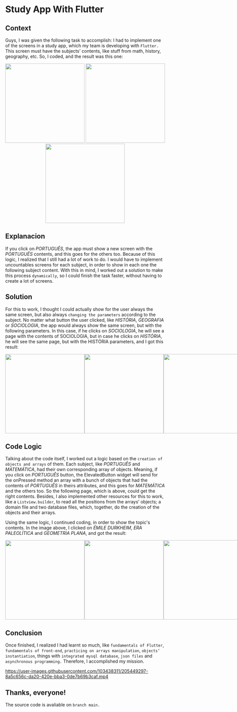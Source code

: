 # Study App With Flutter


## Context 

Guys, I was given the following task to accomplish: I had to implement one of the screens in a study app, which my team is developing with ```Flutter.``` This screen must have the subjects’ contents, like stuff from math, history, geography, etc. So, I coded, and the result was this one: 

<div align="center">
  <img src="https://user-images.githubusercontent.com/103438311/205446721-8190d63a-a32b-46ec-a7e4-951d6027f944.png" width="250px"/>  
  <img src="https://user-images.githubusercontent.com/103438311/205446714-92b60179-10df-4f32-871f-ec6aa01db8a4.png" width="250px"/>  
  <img src="https://user-images.githubusercontent.com/103438311/205446719-9f0ee61c-69bc-4f84-b826-edcf7c8131d8.png" width="250px"/>  
</div>

## Explanacion

If you click on *PORTUGUÊS*, the app must show a new screen with the *PORTUGUÊS* contents, and this goes for the others too. Because of this logic, I realized that I still had a lot of work to do. I would have to implement uncountables screens for each subject, in order to show in each one the following subject content. With this in mind, I worked out a solution to make this process ```dynamically```, so I could finish the task faster, without having to create a lot of screens.

## Solution

For this to work, I thought I could actually show for the user always the same screen, but also always ```changing the parameters``` according to the subject. No matter what button the user clicked, like *HISTÓRIA*, *GEOGRAFIA* or *SOCIOLOGIA*, the app would always show the same screen, but with the following parameters. In this case, if he clicks on *SOCIOLOGIA*, he will see a page with the contents of SOCIOLOGIA, but in case he clicks on *HISTÓRIA*, he will see the same page, but with the HISTÓRIA parameters, and I got this result: 


<div style="display: flex;" align="center">
  <img src="https://user-images.githubusercontent.com/103438311/205445828-05cdf442-5b8c-471c-94e5-ae7f572ee2e3.png" width="250px"/>  
  <img src="https://user-images.githubusercontent.com/103438311/205445830-4f74ff89-95f6-4f63-89b7-202a63ff3871.png" width="250px"/>  
  <img src="https://user-images.githubusercontent.com/103438311/205445831-3993affe-a54e-4abd-ae9e-571413846df3.png" width="250px"/>  
</div>

## Code Logic

Talking about the code itself, I worked out a logic based on the ```creation of objects and arrays``` of them. Each subject, like *PORTUGUÊS* and *MATEMÁTICA*, had their own corresponding array of objects. Meaning, if you click on *PORTUGUÊS* button, the ElevatedButton widget will send for the onPressed method an array with a bunch of objects that had the contents of *PORTUGUÊS* in theirs attributes, and this goes for *MATEMÁTICA* and the others too. So the following page, which is above, could get the right contents. Besides, I also implemented other resources for this to work, like a ```Listview.builder```, to read all the positions from the arrays’ objects; a domain file and two database files, which, together, do the creation of the objects and their arrays.

Using the same logic, I continued coding, in order to show the topic's contents. In the image above, I clicked on *ÉMILE DURKHEIM*, *ERA PALEOLÍTICA* and *GEOMETRIA PLANA*, and got the result:

<div style="display: flex;" align="center">
  <img src="https://user-images.githubusercontent.com/103438311/205445832-f4cfd822-a72c-46fc-90c4-94988e36f4e0.png" width="250px"/>  
  <img src="https://user-images.githubusercontent.com/103438311/205445833-c4e2f559-4952-4d11-bdd8-96ade3ba4827.png" width="250px"/>  
  <img src="https://user-images.githubusercontent.com/103438311/205445834-cc607744-f2a9-44aa-9bda-b9083ec9a356.png" width="250px"/>  
</div>

## Conclusion

Once finished, I realized I had learnt so much, like ```fundamentals of Flutter```, ```fundamentals of front-end```, ```practicing on arrays manipulation```, ```objects’ instantiation```, things with ```integrated mysql database```, ```json files``` and ```asynchronous programming.``` Therefore, I accomplished my mission. 

https://user-images.githubusercontent.com/103438311/205449297-8a5c656c-da20-420e-bba3-0de7b69b3caf.mp4

## Thanks, everyone!

The source code is avaliable on ```branch main.```
